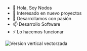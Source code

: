 - 👋 Hola, Soy Nodos
- 👀 Interesado en nuevo proyectos
- 💞️ Desarrollamos con pasión 
- 📫 Desarrollo Software
- ⚡ Lo hacemos funcionar 

<!---
nodosdev01/nodosdev01 is a ✨ special ✨ repository because its `README.md` (this file) appears on your GitHub profile.
You can click the Preview link to take a look at your changes.
--->


![Version vertical vectorzada](https://github.com/user-attachments/assets/9238e1e8-f636-46e2-adc3-5a946a75375f)

